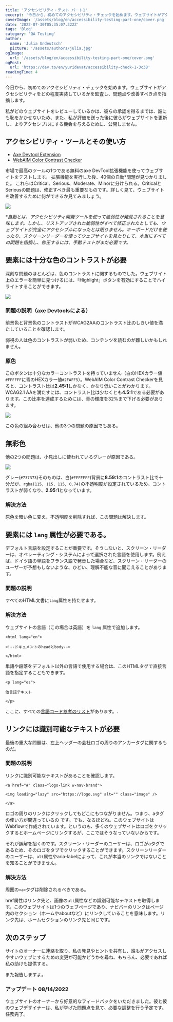 ```yaml
---
title: 'アクセシビリティ・テスト パート1'
excerpt: '今日から、初めてのアクセシビリティ・チェックを始めます。ウェブサイトがアクセシビリティをどの程度実装しているかを監査し、問題点や改善すべき点を指摘していく。。。'
coverImage: '/assets/blog/en/accessibility-testing-part-one/cover.png'
date: '2022-07-30T05:35:07.322Z'
tags: 'Blog'
category: 'QA Testing'
author:
  name: 'Julia Undeutsch'
  picture: '/assets/authors/julia.jpg'
ogImage:
  url: '/assets/blog/en/accessibility-testing-part-one/cover.png'
ogPost:
  url: 'https://dev.to/en/yuridevat/accessibility-check-1-3c38'
readingTime: 4
---
```


今日から、初めてのアクセシビリティ・チェックを始めます。ウェブサイトがアクセシビリティをどの程度実装しているかを監査し、問題点や改善すべき点を指摘します。

私がどのウェブサイトをレビューしているかは、彼らの承認を得るまでは、誰にも恥をかかせないため、また、私が評価を送った後に彼らがウェブサイトを更新し、よりアクセシブルにする機会を与えるために、公開しません。

## アクセシビリティ・ツールとその使い方

- [Axe Devtool Extension](https://www.deque.com/axe/browser-extensions/)
- [WebAIM Color Contrast Checker](https://webaim.org/resources/contrastchecker/)

市場で最高のツールの1つである無料のaxe DevTool拡張機能を使ってウェブサイトをテストします。
拡張機能を実行した後、40個の自動\*問題が見つかりました。
これらはCritical、Serious、Moderate、Minorに分けられる。CriticalとSeriousの問題は、修正すべき最も重要なものです。詳しく見て、ウェブサイトを改善するために何ができるか見てみましょう。

![](/assets/blog/en/accessibility-testing-one/image-1.png)

_\*自動とは、アクセシビリティ開発ツールを使って脆弱性が発見されることを意味します。しかし、リストアップされた脆弱性がすべて修正されたとしても、ウェブサイトが完全にアクセシブルになったとは限りません。キーボードだけを使ったり、スクリーンリーダーを使ってウェブサイトを見たりして、本当にすべての問題を指摘し、修正するには、手動テストがまだ必要です。_

## 要素には十分な色のコントラストが必要

深刻な問題のほとんどは、色のコントラストに関するものでした。ウェブサイト上のエラーを簡単に見つけるには、「Highlight」ボタンを有効にすることでハイライトすることができます。

![](/assets/blog/en/accessibility-testing-one/image-2.png)

### 問題の説明（axe Devtoolsによる）

前景色と背景色のコントラストがWCAG2AAのコントラスト比のしきい値を満たしていることを確認します。

弱視の人は色のコントラストが弱いため、コンテンツを読むのが難しいかもしれません。

### 原色

このボタンは十分なカラーコントラストを持っていません（白のHEXカラー値`#FFFFFF`に青のHEXカラー値`#2FAFF5`）。WebAIM Color Contrast Checkerを見ると、コントラスト比は**2.45:1**しかなく、かなり低いことがわかります。WCAG2.1 AAを満たすには、コントラスト比は少なくとも**4.5:1**である必要があります。この比率を達成するためには、青の輝度を32%まで下げる必要があります。

![](/assets/blog/en/accessibility-testing-one/image-3.png)

この色の組み合わせは、他の3つの問題の原因でもある。

## 無彩色

他の2つの問題は、小見出しに使われているグレーが原因である。

![](/assets/blog/en/accessibility-testing-one/image-4.png)

グレー(`#737373`)そのものは、白(`#FFFFFFF`)背景に**8.59:1**のコントラスト比で十分だが、`rgba(115, 115, 115, 0.74)`の不透明度が設定されているため、コントラストが弱くなり、**2.95:1**となっています。

### 解決方法

原色を暗い色に変え、不透明度を削除すれば、この問題は解決します。

## 要素には `lang` 属性が必要である。

デフォルト言語を設定することが重要です。そうしないと、スクリーン・リーダーは、オペレーティング・システムによって選択された言語を使用します。例えば、ドイツ語の単語をフランス語で発音した場合など、スクリーン・リーダーのユーザーが予想もしないような、ひどい、理解不能な音に聞こえることがあります。

### 問題の説明

すべてのHTML文書に`lang`属性を持たせます。

### 解決方法

ウェブサイトの言語（この場合は英語）を `lang` 属性で追加します。

`<html lang="en">`

`<!--ドキュメントのheadとbody-->`

`</html>`

単語や段落をデフォルト以外の言語で使用する場合は、このHTMLタグで直接言語を指定することもできます。

`<p lang="es">`

`他言語テキスト`

`</p>`

ここに、すべての[言語コード参考のリスト](https://www.w3schools.com/tags/ref_language_codes.asp)があります。.

## リンクには識別可能なテキストが必要

最後の重大な問題は、左上ヘッダーの会社ロゴの周りのアンカータグに関するものだ。

### 問題の説明

リンクに識別可能なテキストがあることを確認します。

`<a href="#" class="logo-link w-nav-brand">`

`<img loading="lazy" src="https://logo.svg" alt="" class="image" />`

`</a>`

ロゴの周りのリンクはクリックしてもどこにもつながりません。つまり、aタグの使い方が間違っているの です。でも、なるほどね。このウェブサイトはWebflowで作成されています。というのも、多くのウェブサイトはロゴをクリックするとホームページにリンクするが、ここではそうなっていないからです。

それが誤解を招くのです。スクリーン・リーダーのユーザーは、ロゴがaタグであるため、そのロゴをタブでクリックすることができます。スクリーンリーダーのユーザーは、`alt`属性やaria-labelによって、これが本当のリンクではないことを知ることができません。

### 解決方法

周囲の`<a>`タグは削除されるべきである。

href属性はリンク先と、画像の`alt`属性などの識別可能なテキストを取得します。このウェブサイトは1つのウェブページであり、ナビバーのリンクはページ内のセクション（ホームやaboutなど）にリンクしていることを意味します。リンク先は、ホームセクションのリンク先と同じです。

## 次のステップ

サイトのオーナーに連絡を取り、私の発見やヒントを共有し、誰もがアクセスしやすいウェブにするための変更が可能かどうかを尋ね、もちろん、必要であれば私の助けも提供する。

また報告しますよ。

### アップデート 08/14/2022

ウェブサイトのオーナーから好意的なフィードバックをいただきました。彼と彼のウェブデザイナーは、私が挙げた問題点を見て、必要な調整を行う予定です。任務完了。
